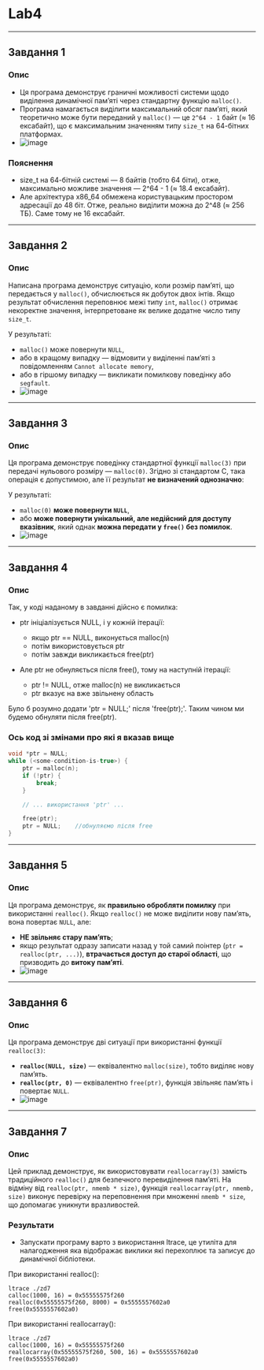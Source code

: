 # Lab4

---

## Завдання 1

### Опис
- Ця програма демонструє граничні можливості системи щодо виділення динамічної пам’яті через стандартну функцію `malloc()`.
- Програма намагається виділити максимальний обсяг памʼяті, який теоретично може бути переданий у `malloc()` — це `2^64 - 1` байт (≈ 16 ексабайт), що є максимальним значенням типу `size_t` на 64-бітних платформах.
- ![image](https://github.com/user-attachments/assets/66ecded5-2944-498c-b0bb-621442d876b3)

### Пояснення 
- size_t на 64-бітній системі — 8 байтів (тобто 64 біти), отже, максимально можливе значення — 2^64 - 1 (≈ 18.4 ексабайт).
- Але архітектура x86_64 обмежена користувацьким простором адресації до 48 біт. Отже, реально виділити можна до 2^48 (≈ 256 ТБ). Саме тому не 16 ексабайт.

--- 

## Завдання 2

### Опис 

Написана програма демонструє ситуацію, коли розмір памʼяті, що передається у `malloc()`, обчислюється як добуток двох інтів. Якщо результат обчислення переповнює межі типу `int`, `malloc()` отримає некоректне значення, інтерпретоване як велике додатне число типу `size_t`.

У результаті:
- `malloc()` може повернути `NULL`,
- або в кращому випадку — відмовити у виділенні пам’яті з повідомленням `Cannot allocate memory`,
- або в гіршому випадку — викликати помилкову поведінку або `segfault`.
- ![image](https://github.com/user-attachments/assets/1d18f178-3168-474e-bfc1-73462861942b)

---

## Завдання 3

### Опис
Ця програма демонструє поведінку стандартної функції `malloc(3)` при передачі нульового розміру — `malloc(0)`. Згідно зі стандартом C, така операція є допустимою, але її результат **не визначений однозначно**:

У результаті:
- `malloc(0)` **може повернути `NULL`**,
- або **може повернути унікальний, але недійсний для доступу вказівник**, який однак **можна передати у `free()` без помилок**.
- ![image](https://github.com/user-attachments/assets/7a731e0e-5a69-4ed9-a997-49c4ef577bb1)

---

## Завдання 4

### Опис 
Так, у коді наданому в завданні дійсно є помилка:
- ptr ініціалізується NULL, і у кожній ітерації:
  - якщо ptr == NULL, виконується malloc(n)
  - потім використовується ptr
  - потім завжди викликається free(ptr)

- Але ptr не обнуляється після free(), тому на наступній ітерації:
  - ptr != NULL, отже malloc(n) не викликається
  - ptr вказує на вже звільнену область

Було б розумно додати 'ptr = NULL;' після 'free(ptr);'. Таким чином ми будемо обнуляти після free(ptr). 

### Ось код зі змінами про які я вказав вище
```c
void *ptr = NULL;
while (<some-condition-is-true>) {
    ptr = malloc(n);
    if (!ptr) {
        break;
    }

    // ... використання 'ptr' ...

    free(ptr);
    ptr = NULL;    //обнуляємо після free
}
```

---

## Завдання 5

### Опис
Ця програма демонструє, як **правильно обробляти помилку** при використанні `realloc()`. Якщо `realloc()` не може виділити нову памʼять, вона повертає `NULL`, але:
  - **НЕ звільняє стару памʼять**;
  - якщо результат одразу записати назад у той самий поінтер (`ptr = realloc(ptr, ...)`), **втрачається доступ до старої області**, що призводить до **витоку памʼяті**.
  - ![image](https://github.com/user-attachments/assets/c5d992e8-0882-4bec-94c8-ca980ff0251f)

---

## Завдання 6

### Опис
Ця програма демонструє дві  ситуації при використанні функції `realloc(3)`:
  - **`realloc(NULL, size)`** — еквівалентно `malloc(size)`, тобто виділяє нову пам’ять.
  - **`realloc(ptr, 0)`** — еквівалентно `free(ptr)`, функція звільняє пам’ять і повертає `NULL`.
  - ![image](https://github.com/user-attachments/assets/2731da7e-e092-45f9-802d-93cc88416b64)

--- 

## Завдання 7

### Опис
Цей приклад демонструє, як використовувати `reallocarray(3)` замість традиційного `realloc()` для безпечного перевиділення памʼяті. На відміну від `realloc(ptr, nmemb * size)`, функція `reallocarray(ptr, nmemb, size)` виконує перевірку на переповнення при множенні `nmemb * size`, що допомагає уникнути вразливостей.

### Результати
- Запускати програму варто з використання ltrace, це утиліта для налагодження яка відображає виклики які перехоплює та записує до динамічної бібліотеки.

При використанні realloc():
```
ltrace ./zd7
calloc(1000, 16) = 0x55555575f260
realloc(0x55555575f260, 8000) = 0x5555557602a0
free(0x5555557602a0)
```

При використанні reallocarray():
```
ltrace ./zd7
calloc(1000, 16) = 0x55555575f260
reallocarray(0x55555575f260, 500, 16) = 0x5555557602a0
free(0x5555557602a0)
```
